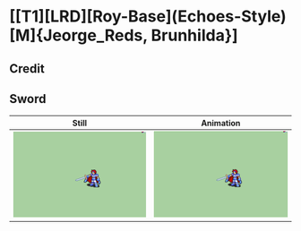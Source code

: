 # [\[T1\]\[LRD\]\[Roy-Base\]\(Echoes-Style\)\[M\]{Jeorge_Reds, Brunhilda}]

## Credit


	
## Sword

| Still | Animation |
| :---: | :-------: |
| ![Sword still](./Sword_000.png) | ![Sword animation](./Sword.gif) |
